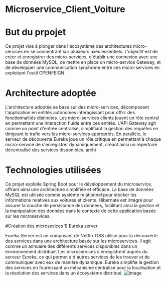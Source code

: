 # Microservice_Client_Voiture
# But du prpojet
Ce projet vise à plonger dans l'écosystème des architectures micro-services en se concentrant sur plusieurs axes essentiels. L'objectif est de créer et enregistrer des micro-services, d'établir une connexion avec une base de données MySQL, de mettre en place un micro-service Gateway, et de développer une communication synchrone entre ces micro-services en exploitant l'outil OPENFEIGN.

# Architecture adoptée
L'architecture adoptée se base sur des micro-services, décomposant l'application en entités autonomes interagissant pour offrir des fonctionnalités distinctes. Les micro-services clients jouent un rôle central en permettant une interaction fluide entre ces entités. L'API Gateway agit comme un point d'entrée centralisé, simplifiant la gestion des requêtes en dirigeant le trafic vers les micro-services appropriés. En parallèle, le serveur de découverte Eureka joue un rôle critique en permettant à chaque micro-service de s'enregistrer dynamiquement, créant ainsi un répertoire décentralisé des services disponibles.
archi

# Technologies utilisées
Ce projet exploite Spring Boot pour le développement du microservice, offrant ainsi une architecture simplifiée et efficace. La base de données MySQL est utilisée comme système relationnel pour stocker les informations relatives aux voitures et clients. Hibernate est intégré pour assurer la couche de persistance des données, facilitant ainsi la gestion et la manipulation des données dans le contexte de cette application basée sur les microservices.

#Création des microsevices
    1) Eureka server
    
Eureka Server est un composant de Netflix OSS utilisé pour la découverte des services dans une architecture basée sur les microservices. Il agit comme un annuaire des différents services disponibles dans un environnement distribué. Les microservices s'enregistrent auprès du serveur Eureka, ce qui permet à d'autres services de les trouver et de communiquer avec eux de manière dynamique. Eureka simplifie la gestion des services en fournissant un mécanisme centralisé pour la localisation et la résolution des services dans un écosystème distribué.
![image](https://github.com/najiaokacha/Microservice_Client_Voiture/assets/100485014/47b51b57-821b-4cc7-ac93-5695405992cd)


